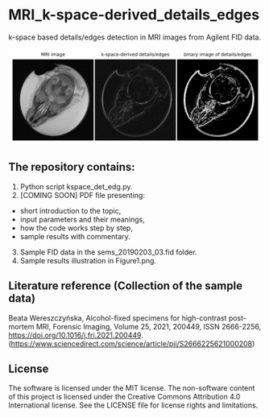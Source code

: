 # MRI_k-space-derived_details_edges
k-space based details/edges detection in MRI images from Agilent FID data.

![Figure1](Figure1.png)

## The repository contains:
1. Python script kspace_det_edg.py.
2. [COMING SOON] PDF file presenting:
- short introduction to the topic,
- input parameters and their meanings,
- how the code works step by step,
- sample results with commentary.
3. Sample FID data in the sems_20190203_03.fid folder.
4. Sample results illustration in Figure1.png.

## Literature reference (Collection of the sample data)
Beata Wereszczyńska, Alcohol-fixed specimens for high-contrast post-mortem MRI, Forensic Imaging, Volume 25, 2021, 200449, ISSN 2666-2256, https://doi.org/10.1016/j.fri.2021.200449. (https://www.sciencedirect.com/science/article/pii/S2666225621000208)

## License
The software is licensed under the MIT license. The non-software content of this project is licensed under the Creative Commons Attribution 4.0 International license. See the LICENSE file for license rights and limitations.

